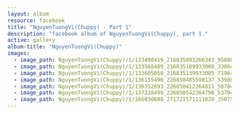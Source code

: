 ```yaml
---
layout: album
resource: facebook
title: "NguyenTuongVi(Chuppy) - Part 1"
description: "facebook album of NguyenTuongVi(Chuppy), part 1."
active: gallery
album-title: "NguyenTuongVi(Chuppy)"
images:
  - image_path: NguyenTuongVi(Chuppy)/1/133498419_216835093266343_958888057217507947_n.jpg
  - image_path: NguyenTuongVi(Chuppy)/1/133568489_216835189933000_3306432390655958409_n.jpg
  - image_path: NguyenTuongVi(Chuppy)/1/133605050_216835139933005_7196457073937013842_n.jpg
  - image_path: NguyenTuongVi(Chuppy)/1/136155490_226850485598137_5398806497815335915_n.jpg
  - image_path: NguyenTuongVi(Chuppy)/1/136352693_226850412264811_5878431986151685878_n.jpg
  - image_path: NguyenTuongVi(Chuppy)/1/137228499_226850542264798_537049001001750550_n.jpg
  - image_path: NguyenTuongVi(Chuppy)/1/166030688_271721571111028_3507585228810722613_n.jpg
---
```

